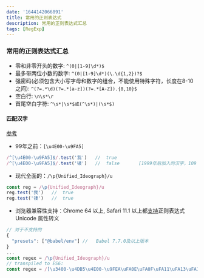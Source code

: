 ```yaml
---
date: '1644142066891'
title: 常用的正则表达式
description: 常用的正则表达式汇总
tags: [RegExp]
---
```

### 常用的正则表达式汇总
 - 零和非零开头的数字: `^(0|[1-9]\d*)$`
 - 最多带两位小数的数字: `^(0|[1-9]\d*)(\.\d{1,2})?$`
 - 强密码(必须包含大小写字母和数字的组合，不能使用特殊字符，长度在8-10之间): `^(?=.*\d)(?=.*[a-z])(?=.*[A-Z]).{8,10}$`
 - 空白行: `\n\s*\r`
 - 首尾空白字符: `^\s*|\s*$或(^\s*)|(\s*$)`
#### 匹配汉字

[参考](https://zhuanlan.zhihu.com/p/33335629)
- 99年之前：`[\u4E00-\u9FA5]`
```javascript
/^[\u4E00-\u9FA5]$/.test('我')	//	true
/^[\u4E00-\u9FA5]$/.test('鿏')	//	false		[1999年后加入的汉字，109 号化学元素]
```
- 现代全面的：`/\p{Unified_Ideograph}/u`
```javascript
const reg = /\p{Unified_Ideograph}/u
reg.test('我')	//	true
reg.test('鿏')	//	true
```
- 浏览器兼容性支持：Chrome 64 以上, Safari 11.1 以上都[支持](https://link.zhihu.com/?target=https%3A//caniuse.com/%23feat%3Dmdn-javascript_builtins_regexp_property_escapes)正则表达式 Unicode 属性转义
```javascript
// 对于不支持的
{
  "presets": ["@babel/env"]	//	 Babel 7.7.0及以上版本
}
...
const regex = /\p{Unified_Ideograph}/u
// transpiled to ES6:
const regex = /[\u3400-\u4DB5\u4E00-\u9FEA\uFA0E\uFA0F\uFA11\uFA13\uFA14\uFA1F\uFA21\uFA23\uFA24\uFA27-\uFA29\u{20000}-\u{2A6D6}\u{2A700}-\u{2B734}\u{2B740}-\u{2B81D}\u{2B820}-\u{2CEA1}\u{2CEB0}-\u{2EBE0}]/u
```

